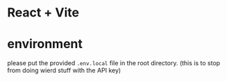 # React + Vite

# environment
please put the provided ```.env.local``` file in the root directory. (this is to stop from doing wierd stuff with the API key)